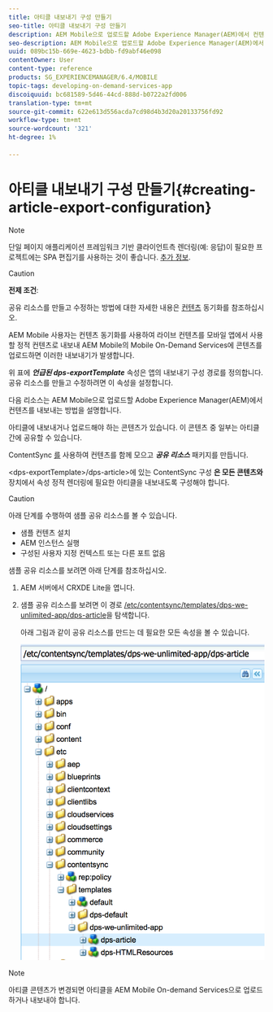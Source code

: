 ```yaml
---
title: 아티클 내보내기 구성 만들기
seo-title: 아티클 내보내기 구성 만들기
description: AEM Mobile으로 업로드할 Adobe Experience Manager(AEM)에서 컨텐츠를 내보내는 방법을 살펴보려면 이 페이지를 따르십시오.
seo-description: AEM Mobile으로 업로드할 Adobe Experience Manager(AEM)에서 컨텐츠를 내보내는 방법을 살펴보려면 이 페이지를 따르십시오.
uuid: 089bc15b-669e-4623-bdbb-fd9abf46e098
contentOwner: User
content-type: reference
products: SG_EXPERIENCEMANAGER/6.4/MOBILE
topic-tags: developing-on-demand-services-app
discoiquuid: bc681589-5d46-44cd-888d-b0722a2fd006
translation-type: tm+mt
source-git-commit: 622e613d556acda7cd98d4b3d20a20133756fd92
workflow-type: tm+mt
source-wordcount: '321'
ht-degree: 1%

---
```



# 아티클 내보내기 구성 만들기{#creating-article-export-configuration}

>[!NOTE]
>
>단일 페이지 애플리케이션 프레임워크 기반 클라이언트측 렌더링(예: 응답)이 필요한 프로젝트에는 SPA 편집기를 사용하는 것이 좋습니다. [추가 정보](/help/sites-developing/spa-overview.md).

>[!CAUTION]
>
>**전제 조건**:
>
>공유 리소스를 만들고 수정하는 방법에 대한 자세한 내용은 [컨텐츠](/help/mobile/mobile-ondemand-contentsync.md) 동기화를 참조하십시오.

AEM Mobile 사용자는 컨텐츠 동기화를 사용하여 라이브 컨텐츠를 모바일 앱에서 사용할 정적 컨텐츠로 내보내 AEM Mobile의 Mobile On-Demand Services에 콘텐츠를 업로드하면 이러한 내보내기가 발생합니다.

위 표에 ***언급된 dps-exportTemplate*** 속성은 앱의 내보내기 구성 경로를 정의합니다. 공유 리소스를 만들고 수정하려면 이 속성을 설정합니다.

다음 리소스는 AEM Mobile으로 업로드할 Adobe Experience Manager(AEM)에서 컨텐츠를 내보내는 방법을 설명합니다.

아티클에 내보내거나 업로드해야 하는 콘텐츠가 있습니다. 이 콘텐츠 중 일부는 아티클 간에 공유할 수 있습니다.

ContentSync [를](/help/mobile/mobile-ondemand-contentsync.md) 사용하여 컨텐츠를 함께 모으고 ***공유 리소스*** 패키지를 만듭니다.

&lt;dps-exportTemplate>/dps-article>에 있는 ContentSync 구성 **은 모든 콘텐츠와** 장치에서 속성 정적 렌더링에 필요한 아티클을 내보내도록 구성해야 합니다.

>[!CAUTION]
>
>아래 단계를 수행하여 샘플 공유 리소스를 볼 수 있습니다.
>
>* 샘플 컨텐츠 설치
>* AEM 인스턴스 실행
>* 구성된 사용자 지정 컨텍스트 또는 다른 포트 없음

>



샘플 공유 리소스를 보려면 아래 단계를 참조하십시오.

1. AEM 서버에서 CRXDE Lite을 엽니다.
1. 샘플 공유 리소스를 보려면 이 경로 [/etc/contentsync/templates/dps-we-unlimited-app/dps-article](http://localhost:4502/crx/de/index.jsp#/etc/contentsync/templates/dps-we-unlimited-app/dps-article)을 탐색합니다.

   아래 그림과 같이 공유 리소스를 만드는 데 필요한 모든 속성을 볼 수 있습니다.

   ![chlimage_1-134](assets/chlimage_1-134.png)

>[!NOTE]
>
>아티클 콘텐츠가 변경되면 아티클을 AEM Mobile On-demand Services으로 업로드하거나 내보내야 합니다.

